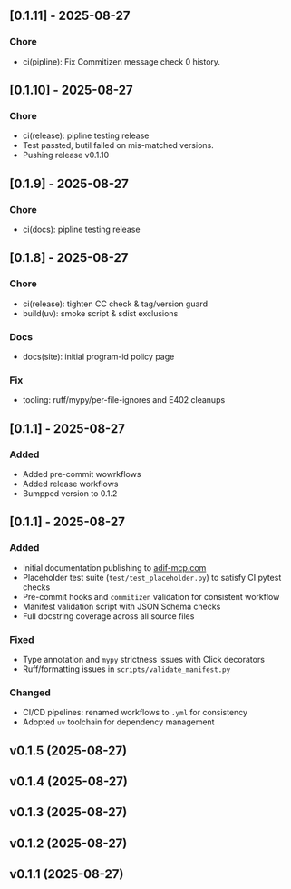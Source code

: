 ## [0.1.11] - 2025-08-27
### Chore
- ci(pipline): Fix Commitizen message check 0 history.

## [0.1.10] - 2025-08-27
### Chore
- ci(release): pipline testing release
- Test passted, butil failed on mis-matched versions.
- Pushing release v0.1.10

## [0.1.9] - 2025-08-27
### Chore
- ci(docs): pipline testing release

## [0.1.8] - 2025-08-27
### Chore
- ci(release): tighten CC check & tag/version guard
- build(uv): smoke script & sdist exclusions

### Docs
- docs(site): initial program-id policy page

### Fix
- tooling: ruff/mypy/per-file-ignores and E402 cleanups

## [0.1.1] - 2025-08-27
### Added
- Added pre-commit wowrkflows
- Added release workflows
- Bumpped version to 0.1.2

## [0.1.1] - 2025-08-27
### Added
- Initial documentation publishing to [adif-mcp.com](https://adif-mcp.com)
- Placeholder test suite (`test/test_placeholder.py`) to satisfy CI pytest checks
- Pre-commit hooks and `commitizen` validation for consistent workflow
- Manifest validation script with JSON Schema checks
- Full docstring coverage across all source files

### Fixed
- Type annotation and `mypy` strictness issues with Click decorators
- Ruff/formatting issues in `scripts/validate_manifest.py`

### Changed
- CI/CD pipelines: renamed workflows to `.yml` for consistency
- Adopted `uv` toolchain for dependency management

## v0.1.5 (2025-08-27)

## v0.1.4 (2025-08-27)

## v0.1.3 (2025-08-27)

## v0.1.2 (2025-08-27)

## v0.1.1 (2025-08-27)
